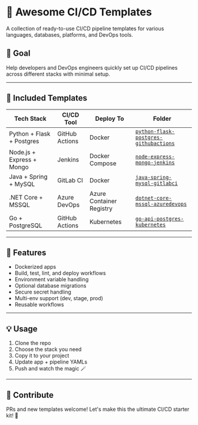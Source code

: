 # 🚀 Awesome CI/CD Templates

A collection of ready-to-use CI/CD pipeline templates for various languages, databases, platforms, and DevOps tools.

## 🎯 Goal
Help developers and DevOps engineers quickly set up CI/CD pipelines across different stacks with minimal setup.

---

## 📂 Included Templates

| Tech Stack | CI/CD Tool | Deploy To | Folder |
|------------|------------|-----------|--------|
| Python + Flask + Postgres | GitHub Actions | Docker | [`python-flask-postgres-githubactions`](./python-flask-postgres-githubactions) |
| Node.js + Express + Mongo | Jenkins | Docker Compose | [`node-express-mongo-jenkins`](./node-express-mongo-jenkins) |
| Java + Spring + MySQL | GitLab CI | Docker | [`java-spring-mysql-gitlabci`](./java-spring-mysql-gitlabci) |
| .NET Core + MSSQL | Azure DevOps | Azure Container Registry | [`dotnet-core-mssql-azuredevops`](./dotnet-core-mssql-azuredevops) |
| Go + PostgreSQL | GitHub Actions | Kubernetes | [`go-api-postgres-kubernetes`](./go-api-postgres-kubernetes) |

---

## 🧪 Features

- Dockerized apps
- Build, test, lint, and deploy workflows
- Environment variable handling
- Optional database migrations
- Secure secret handling
- Multi-env support (dev, stage, prod)
- Reusable workflows

---

## 💡 Usage

1. Clone the repo
2. Choose the stack you need
3. Copy it to your project
4. Update app + pipeline YAMLs
5. Push and watch the magic 🪄

---

## 🤝 Contribute

PRs and new templates welcome! Let's make this the ultimate CI/CD starter kit! 💙

